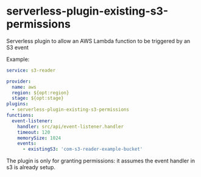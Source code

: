 # serverless-plugin-existing-s3-permissions
Serverless plugin to allow an AWS Lambda function to be triggered by an S3 event

Example:

```yaml
service: s3-reader

provider:
  name: aws
  region: ${opt:region}
  stage: ${opt:stage}
plugins:
  - serverless-plugin-existing-s3-permissions
functions:
  event-listener:
    handler: src/api/event-listener.handler
    timeout: 120
    memorySize: 1024
    events:
      - existingS3: 'com-s3-reader-example-bucket'

```

The plugin is only for granting permissions: it assumes the event handler in s3 is already setup.

